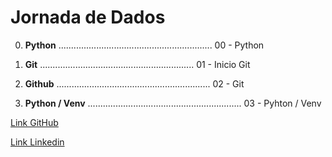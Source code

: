 # Jornada de Dados

0) **Python**      ............................................................. 00 - Python
 
1) **Git**      ............................................................. 01 - Inicio Git

2) **Github**   ............................................................. 02 - Git 

3) **Python / Venv**   ............................................................. 03 - Pyhton / Venv






[Link GitHub](https://github.com/thiagogodeguesi)

[Link Linkedin](https://www.linkedin.com/in/thiagogodeguesi/)